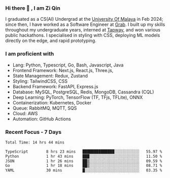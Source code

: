 <!-- <img height="180rem" width="100%" src="https://github.com/ziqinyeow/ziqinyeow/blob/main/header.png?raw=true" /> -->

### Hi there 👋 , I am Zi Qin
<!-- ![visitors](https://visitor-badge.glitch.me/badge?page_id=page.id) -->

I graduated as a CS(AI) Undergrad at the [University Of Malaya](https://www.um.edu.my/) in Feb 2024; since then, I have worked as a Software Engineer at [Grab](https://www.grab.com/my/). I built up my skills throughout my undergraduate years, interned at [Tapway](https://gotapway.com/), and won various public hackathons. I specialised in styling with CSS, deploying ML models directly on the edge, and rapid prototyping.

### I am proficient with

- Lang: Python, Typescript, Go, Bash, Javascript, Java
- Frontend Framework: Next.js, React.js, Three.js,
- State Management: Redux, Zustand
- Styling: TailwindCSS, CSS
- Backend Framework: FastAPI, Express.js
- Database: MySQL, PostgreSQL, Redis, MongoDB, Cassandra (CQL)
- Deep Learning: PyTorch, TensorFlow (TF, TFjs, TFLite), ONNX
- Containerization: Kubernetes, Docker
- Queue: RabbitMQ, MQTT, SQS
- Cloud: AWS
- Automation: GitHub Actions

### Recent Focus - 7 Days
<!--START_SECTION:waka-->

```txt
Total Time: 14 hrs 44 mins

TypeScript        8 hrs 23 mins   ██████████████░░░░░░░░░░░   55.97 %
Python            1 hr 43 mins    ███░░░░░░░░░░░░░░░░░░░░░░   11.50 %
JSON              1 hr 26 mins    ██▒░░░░░░░░░░░░░░░░░░░░░░   09.59 %
Go                1 hr 18 mins    ██▒░░░░░░░░░░░░░░░░░░░░░░   08.71 %
YAML              30 mins         █░░░░░░░░░░░░░░░░░░░░░░░░   03.35 %
```

<!--END_SECTION:waka-->

<!--![Leetcode Stats](https://leetcard.jacoblin.cool/ziqinyeow?ext=heatmap&theme=light,nord&width=1200&height=400)-->
